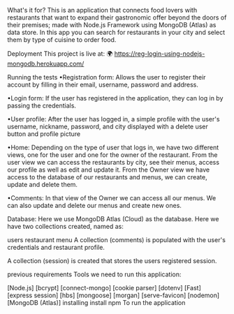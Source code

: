 What's it for?
This is an application that connects food lovers with restaurants that want to expand their gastronomic offer beyond the doors of their premises; made with Node.js Framework using MongoDB (Atlas) as data store. In this app you can search for restaurants in your city and select them by type of cuisine to order food.

Deployment
This project is live at: 🌍 https://reg-login-using-nodejs-mongodb.herokuapp.com/

Running the tests
•Registration form:
Allows the user to register their account by filling in their email, username, password and address.

•Login form:
If the user has registered in the application, they can log in by passing the credentials.

•User profile:
After the user has logged in, a simple profile with the user's username, nickname, password, and city
displayed with a delete user button and profile picture

•Home:
Depending on the type of user that logs in, we have two different views, one for the user and one for the owner of the restaurant. From the user view we can access the restaurants by city, see their menus, access our profile as well as edit and update it. From the Owner view we have access to the database of our restaurants and menus, we can create, update and delete them.

•Comments:
In that view of the Owner we can access all our menus. We can also update and delete our menus and create new ones.

Database:
Here we use MongoDB Atlas (Cloud) as the database. Here we have two collections created, named as:

users
restaurant
menu
A collection (comments) is populated with the user's credentials and restaurant profile.

A collection (session) is created that stores the users registered session.




previous requirements
Tools we need to run this application:

[Node.js]
[bcrypt]
[connect-mongo]
[cookie parser]
[dotenv]
[Fast]
[express session]
[hbs]
[mongoose]
[morgan]
[serve-favicon]
[nodemon]
[MongoDB (Atlas)]
installing
install npm
To run the application
